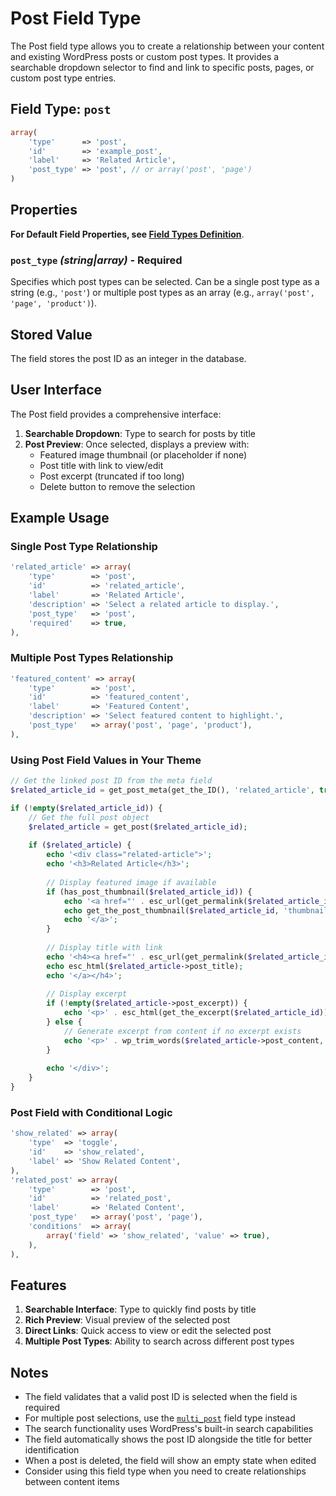 # Post Field Type

The Post field type allows you to create a relationship between your content and existing WordPress posts or custom post types. It provides a searchable dropdown selector to find and link to specific posts, pages, or custom post type entries.

## Field Type: `post`

```php
array(
    'type'      => 'post',
    'id'        => 'example_post',
    'label'     => 'Related Article',
    'post_type' => 'post', // or array('post', 'page')
)
```

## Properties

**For Default Field Properties, see [Field Types Definition](../field-types.md)**.

### `post_type` _(string|array)_ - Required

Specifies which post types can be selected. Can be a single post type as a string (e.g., `'post'`) or multiple post types as an array (e.g., `array('post', 'page', 'product')`).

## Stored Value

The field stores the post ID as an integer in the database.

## User Interface

The Post field provides a comprehensive interface:

1. **Searchable Dropdown**: Type to search for posts by title
2. **Post Preview**: Once selected, displays a preview with:
   - Featured image thumbnail (or placeholder if none)
   - Post title with link to view/edit
   - Post excerpt (truncated if too long)
   - Delete button to remove the selection

## Example Usage

### Single Post Type Relationship

```php
'related_article' => array(
    'type'        => 'post',
    'id'          => 'related_article',
    'label'       => 'Related Article',
    'description' => 'Select a related article to display.',
    'post_type'   => 'post',
    'required'    => true,
),
```

### Multiple Post Types Relationship

```php
'featured_content' => array(
    'type'        => 'post',
    'id'          => 'featured_content',
    'label'       => 'Featured Content',
    'description' => 'Select featured content to highlight.',
    'post_type'   => array('post', 'page', 'product'),
),
```

### Using Post Field Values in Your Theme

```php
// Get the linked post ID from the meta field
$related_article_id = get_post_meta(get_the_ID(), 'related_article', true);

if (!empty($related_article_id)) {
    // Get the full post object
    $related_article = get_post($related_article_id);
    
    if ($related_article) {
        echo '<div class="related-article">';
        echo '<h3>Related Article</h3>';
        
        // Display featured image if available
        if (has_post_thumbnail($related_article_id)) {
            echo '<a href="' . esc_url(get_permalink($related_article_id)) . '">';
            echo get_the_post_thumbnail($related_article_id, 'thumbnail');
            echo '</a>';
        }
        
        // Display title with link
        echo '<h4><a href="' . esc_url(get_permalink($related_article_id)) . '">';
        echo esc_html($related_article->post_title);
        echo '</a></h4>';
        
        // Display excerpt
        if (!empty($related_article->post_excerpt)) {
            echo '<p>' . esc_html(get_the_excerpt($related_article_id)) . '</p>';
        } else {
            // Generate excerpt from content if no excerpt exists
            echo '<p>' . wp_trim_words($related_article->post_content, 20) . '</p>';
        }
        
        echo '</div>';
    }
}
```

### Post Field with Conditional Logic

```php
'show_related' => array(
    'type'  => 'toggle',
    'id'    => 'show_related',
    'label' => 'Show Related Content',
),
'related_post' => array(
    'type'        => 'post',
    'id'          => 'related_post',
    'label'       => 'Related Content',
    'post_type'   => array('post', 'page'),
    'conditions'  => array(
        array('field' => 'show_related', 'value' => true),
    ),
),
```

## Features

1. **Searchable Interface**: Type to quickly find posts by title
2. **Rich Preview**: Visual preview of the selected post
3. **Direct Links**: Quick access to view or edit the selected post
4. **Multiple Post Types**: Ability to search across different post types

## Notes

- The field validates that a valid post ID is selected when the field is required
- For multiple post selections, use the [`multi_post`](multi_post.md) field type instead
- The search functionality uses WordPress's built-in search capabilities
- The field automatically shows the post ID alongside the title for better identification
- When a post is deleted, the field will show an empty state when edited
- Consider using this field type when you need to create relationships between content items